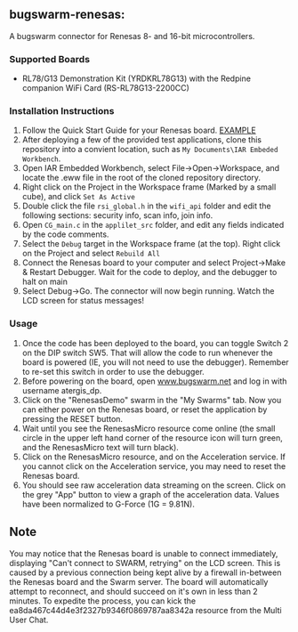 ## bugswarm-renesas: 

A bugswarm connector for Renesas 8- and 16-bit microcontrollers.

### Supported Boards

*  RL78/G13 Demonstration Kit (YRDKRL78G13) with the Redpine companion WiFi Card (RS-RL78G13-2200CC)

### Installation Instructions

1.  Follow the Quick Start Guide for your Renesas board.  [EXAMPLE](http://am.renesas.com/products/tools/introductory_evaluation_tools/renesas_demo_kits/yrdkrl78g13/child_folder/doc_child.jsp)
2.  After deploying a few of the provided test applications, clone this repository into a convient location, such as `My Documents\IAR Embeded Workbench`.
3.  Open IAR Embedded Workbench, select File->Open->Workspace, and locate the .eww file in the root of the cloned repository directory.
4.  Right click on the Project in the Workspace frame (Marked by a small cube), and click `Set As Active`
5.  Double click the file `rsi_global.h` in the `wifi_api` folder and edit the following sections: security info, scan info, join info.
6.  Open `CG_main.c` in the `applilet_src` folder, and edit any fields indicated by the code comments.
7.  Select the `Debug` target in the Workspace frame (at the top).  Right click on the Project and select `Rebuild All`
8.  Connect the Renesas board to your computer and select Project->Make & Restart Debugger.  Wait for the code to deploy, and the debugger to halt on main
9.  Select Debug->Go.  The connector will now begin running.  Watch the LCD screen for status messages!

### Usage

1.  Once the code has been deployed to the board, you can toggle Switch 2 on the DIP switch SW5.  That will allow the code to run whenever the board is powered (IE, you will not need to use the debugger).  Remember to re-set this switch in order to use the debugger. 
2.  Before powering on the board, open www.bugswarm.net and log in with username atergis_dp.  
3.  Click on the "RenesasDemo" swarm in the "My Swarms" tab.  Now you can either power on the Renesas board, or reset the application by pressing the RESET button.  
4.  Wait until you see the RenesasMicro resource come online (the small circle in the upper left hand corner of the resource icon will turn green, and the RenesasMicro text will turn black).  
5.  Click on the RenesasMicro resource, and on the Acceleration service.  If you cannot click on the Acceleration service, you may need to reset the Renesas board.  
6.  You should see raw acceleration data streaming on the screen.  Click on the grey "App" button to view a graph of the acceleration data.  Values have been normalized to G-Force (1G = 9.81N).

## Note

You may notice that the Renesas board is unable to connect immediately, displaying "Can't connect to SWARM, retrying" on the LCD screen.  This is caused by a previous connection being kept alive by a firewall in-between the Renesas board and the Swarm server.  The board will automatically attempt to reconnect, and should succeed on it's own in less than 2 minutes.  To expedite the process, you can kick the ea8da467c44d4e3f2327b9346f0869787aa8342a resource from the Multi User Chat.